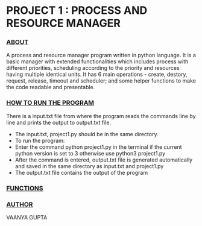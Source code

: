 # PROJECT 1 : PROCESS AND RESOURCE MANAGER

### **<ins>ABOUT</ins>**
A process and resource manager program written in python language. It is a basic manager with extended functionalities which includes process with different priorities, scheduling according to the priority and resources having multiple identical units. It has 6 main operations - create, destory, request, release, timeout and scheduler; and some helper functions to make the code readable and presentable. 

### **<ins>HOW TO RUN THE PROGRAM</ins>**
There is a input.txt file from where the program reads the commands line by line and prints the output to output.txt file. 
- The input.txt, project1.py should be in the same directory. 
- To run the program: 
 - Enter the command python project1.py in the terminal if the current python version is set to 3 otherwise use python3 project1.py
 - After the command is entered, output.txt file is generated automatically and saved in the same directory as input.txt and project1.py
- The output.txt file contains the output of the program

### **<ins>FUNCTIONS</ins>**

### **<ins>AUTHOR</ins>**

VAANYA GUPTA
